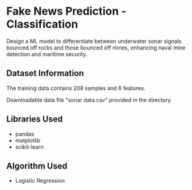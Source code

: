 # Fake News Prediction - Classification
Design a ML model to differentiate between underwater sonar signals bounced off rocks and those bounced off mines, enhancing naval mine detection and maritime security.

## Dataset Information

The training data contains 208 samples and 6 features.


Downloadable data file "sonar data.csv" provided in the directory


## Libraries Used

* pandas
* matplotlib
* scikit-learn

## Algorithm Used

* Logistic Regression
